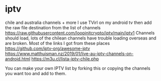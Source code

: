 # iptv
chile and australia channels + more
I use TVirl on my android tv
then add the raw file destination from the list of channels
https://raw.githubusercontent.com/loopinitcrypto/iptv/main/iptv1
Channels should load, lots of the chilean channels have trouble loading overseas and are broken.
Most of the links I got from these places https://github.com/iptv-org/awesome-iptv
https://www.matthuisman.nz/2019/01/live-au-iptv-channels-on-android.html
https://m3u.cl/lista-iptv-chile.php

You can make your own IPTV list by forking this or copying the channels you want too and add to them.
